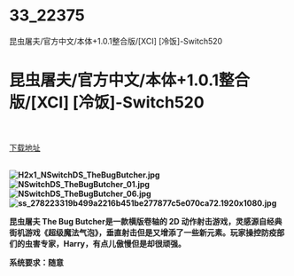# 33_22375
昆虫屠夫/官方中文/本体+1.0.1整合版/[XCI] [冷饭]-Switch520
# 昆虫屠夫/官方中文/本体+1.0.1整合版/[XCI] [冷饭]-Switch520
 <br/></br>
[下载地址](https://www.switch520.cc/article/22375 "下载地址")
<br/></br>

<p><strong><img title="H2x1_NSwitchDS_TheBugButcher.jpg" src="https://www.switch520.cc/muke_img/2021_09_14_290b7bc35619f.jpg" alt="H2x1_NSwitchDS_TheBugButcher.jpg"></strong><br>
<strong><img title="NSwitchDS_TheBugButcher_01.jpg" src="https://www.switch520.cc/muke_img/2021_09_14_06c8aeccc7cc0.jpg" alt="NSwitchDS_TheBugButcher_01.jpg"></strong><br>
<strong><img title="NSwitchDS_TheBugButcher_06.jpg" src="https://www.switch520.cc/muke_img/2021_09_14_4ea30fc6f4108.jpg" alt="NSwitchDS_TheBugButcher_06.jpg"></strong><br>
<strong><img title="ss_278223319b499a2216b451be277877c5e070ca72.1920x1080.jpg" src="https://www.switch520.cc/muke_img/2021_09_14_0d9983655e656.jpg" alt="ss_278223319b499a2216b451be277877c5e070ca72.1920x1080.jpg">&nbsp;</strong></p>
<p><strong>昆虫屠夫 The Bug Butcher是一款横版卷轴的 2D 动作射击游戏，灵感源自经典街机游戏《超级魔法气泡》，垂直射击但是又增添了一些新元素。玩家操控防疫部们的虫害专家，Harry，有点儿傲慢但是却很顽强。</strong></p>
<p><strong>系统要求：随意</strong></p>
